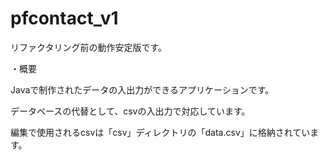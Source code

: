 # pfcontact_v1
リファクタリング前の動作安定版です。

・概要

Javaで制作されたデータの入出力ができるアプリケーションです。

データベースの代替として、csvの入出力で対応しています。

編集で使用されるcsvは「csv」ディレクトリの「data.csv」に格納されています。
